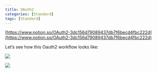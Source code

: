 ```yaml
---
title: OAuth2
categories: [Standard]
tags: [Standard]
---
```


[https://www.notion.so/OAuth2-3dc156d79089437db7f6becd4fbc222d](https://www.notion.so/OAuth2-3dc156d79089437db7f6becd4fbc222d)


Let’s see how this Oauth2 workflow looks like:


![](https://prod-files-secure.s3.us-west-2.amazonaws.com/9960fb2a-b75e-4bea-a8f9-b00925db1215/3bce41e0-99e8-4ebd-9701-e2bc9cbb79a2/Untitled.png?X-Amz-Algorithm=AWS4-HMAC-SHA256&X-Amz-Content-Sha256=UNSIGNED-PAYLOAD&X-Amz-Credential=ASIAZI2LB466QXYKOC52%2F20250904%2Fus-west-2%2Fs3%2Faws4_request&X-Amz-Date=20250904T202326Z&X-Amz-Expires=3600&X-Amz-Security-Token=IQoJb3JpZ2luX2VjEPz%2F%2F%2F%2F%2F%2F%2F%2F%2F%2FwEaCXVzLXdlc3QtMiJHMEUCIQDLZZaJqkmLUQIiO1UM5FM38JYXtd73q7xC0RYcFd3EuAIgMUR%2FNHvS3HTdljUABPoxz2N%2FOvcJD4sMcuw3U1xl%2FUUq%2FwMIZBAAGgw2Mzc0MjMxODM4MDUiDBpgVuhc8dh9aMJ%2FkCrcA58cZ3ILolygEwe2oIkG9C9Ymh61HMq59CMVEAy4GLSl4sb%2FmbwR0Q7og4feobFHDzvBj9YmqKo6Y68jzeIS%2BLyyELIWGILdhmw28pFLu%2BHJ8XbFScpa%2FDQ12vEyk2ElF7dvWeqlDK34FJ2qphqJFhkTJpBZVpSyA%2BSD%2BtB3Al%2FskZlyD2KHSikV7QKb8DHmav9tCzzAbX0a8qYuMiza%2FvoPKXnV263qZjwJXV2bEwmOLeDmrIDI%2BPVXy50aXkiOklPVGP1cSMI4oXIc%2Fggt45Tjw%2BCgL0VnsDbsOnYn%2Fc6keCdW56PCTaWJ1tm%2FfS5QK8ot%2BwCiW4aBrFRL8yHaINAB5J8vck61J0ASTH8DghMYCSIKXWC5K%2BylVuhJU%2FSGfKwkExBCswpvHTt7vFZH%2B5CT%2BOoDLutRnVCSditKMp4PGC4bkvA%2BuW6f8unH31V1oORKPByKaOLdux3zyItDHDkt04NYH%2FvnsKcdUp41LBZFQR6v6pELg7pkpD2dVwIp6QW54VxJU%2F8HEetqqQHMmrmHB1mhK9L%2BvxF6uXi1nksDPTTMT25usfIlATMU%2FmBXNFus0qoPDa%2BChsbcRNkGu6XlaIDlCp0iOQGo60zCoEnP5H2OLWwVSVhdnE3OMK7N58UGOqUB%2FdFmZ1A152CKdHMS3%2Ft7TyKfdYzIzk%2FhWLsAwNXJzC7ySoxRPHcjA2QlN%2FGni%2FDM44MgbzlZe9lPgKSoarpry2c5aG%2BBp158dF60wbzLD7QrwJ40DPXfPWCCNmjZNvkynk%2FoHZiVsCpVpatkwmNgsnuwVnGSsNJrcVeRpOSP7GS3LRyFhcJyEOUoNNSFq5wZU2SvuOnp0bFXNQsgNWrBkiDyOyTb&X-Amz-Signature=63104b795c8afb94a9cbef48ba94f7d5451028fc59fe0f39ef4cb52a47c52ca7&X-Amz-SignedHeaders=host&x-amz-checksum-mode=ENABLED&x-id=GetObject)


![](https://prod-files-secure.s3.us-west-2.amazonaws.com/9960fb2a-b75e-4bea-a8f9-b00925db1215/27d32b66-de43-41de-80f7-7edb81d1190f/Untitled.png?X-Amz-Algorithm=AWS4-HMAC-SHA256&X-Amz-Content-Sha256=UNSIGNED-PAYLOAD&X-Amz-Credential=ASIAZI2LB466QXYKOC52%2F20250904%2Fus-west-2%2Fs3%2Faws4_request&X-Amz-Date=20250904T202326Z&X-Amz-Expires=3600&X-Amz-Security-Token=IQoJb3JpZ2luX2VjEPz%2F%2F%2F%2F%2F%2F%2F%2F%2F%2FwEaCXVzLXdlc3QtMiJHMEUCIQDLZZaJqkmLUQIiO1UM5FM38JYXtd73q7xC0RYcFd3EuAIgMUR%2FNHvS3HTdljUABPoxz2N%2FOvcJD4sMcuw3U1xl%2FUUq%2FwMIZBAAGgw2Mzc0MjMxODM4MDUiDBpgVuhc8dh9aMJ%2FkCrcA58cZ3ILolygEwe2oIkG9C9Ymh61HMq59CMVEAy4GLSl4sb%2FmbwR0Q7og4feobFHDzvBj9YmqKo6Y68jzeIS%2BLyyELIWGILdhmw28pFLu%2BHJ8XbFScpa%2FDQ12vEyk2ElF7dvWeqlDK34FJ2qphqJFhkTJpBZVpSyA%2BSD%2BtB3Al%2FskZlyD2KHSikV7QKb8DHmav9tCzzAbX0a8qYuMiza%2FvoPKXnV263qZjwJXV2bEwmOLeDmrIDI%2BPVXy50aXkiOklPVGP1cSMI4oXIc%2Fggt45Tjw%2BCgL0VnsDbsOnYn%2Fc6keCdW56PCTaWJ1tm%2FfS5QK8ot%2BwCiW4aBrFRL8yHaINAB5J8vck61J0ASTH8DghMYCSIKXWC5K%2BylVuhJU%2FSGfKwkExBCswpvHTt7vFZH%2B5CT%2BOoDLutRnVCSditKMp4PGC4bkvA%2BuW6f8unH31V1oORKPByKaOLdux3zyItDHDkt04NYH%2FvnsKcdUp41LBZFQR6v6pELg7pkpD2dVwIp6QW54VxJU%2F8HEetqqQHMmrmHB1mhK9L%2BvxF6uXi1nksDPTTMT25usfIlATMU%2FmBXNFus0qoPDa%2BChsbcRNkGu6XlaIDlCp0iOQGo60zCoEnP5H2OLWwVSVhdnE3OMK7N58UGOqUB%2FdFmZ1A152CKdHMS3%2Ft7TyKfdYzIzk%2FhWLsAwNXJzC7ySoxRPHcjA2QlN%2FGni%2FDM44MgbzlZe9lPgKSoarpry2c5aG%2BBp158dF60wbzLD7QrwJ40DPXfPWCCNmjZNvkynk%2FoHZiVsCpVpatkwmNgsnuwVnGSsNJrcVeRpOSP7GS3LRyFhcJyEOUoNNSFq5wZU2SvuOnp0bFXNQsgNWrBkiDyOyTb&X-Amz-Signature=851d73835e60270a6496ed346fa27ba5c0d252c38c24abe24bcc2833559a729e&X-Amz-SignedHeaders=host&x-amz-checksum-mode=ENABLED&x-id=GetObject)

